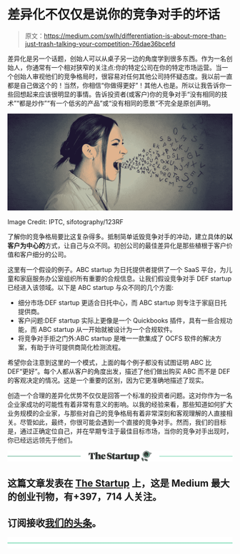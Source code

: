 # 差异化不仅仅是说你的竞争对手的坏话

> 原文：<https://medium.com/swlh/differentiation-is-about-more-than-just-trash-talking-your-competition-76dae36bcefd>

差异化是另一个话题，创始人可以从桌子另一边的角度学到很多东西。作为一名创始人，你通常有一个相对狭窄的关注点:你的特定公司在你的特定市场运营。当一个创始人审视他们的竞争格局时，很容易对任何其他公司持怀疑态度。我以前一直都是自己做这个的！当然，你相信“你做得更好”！其他人也是。所以让我告诉你一些回想起来应该很明显的事情。告诉投资者(或客户)你的竞争对手“没有相同的技术”“都是炒作”“有一个低劣的产品”或“没有相同的愿景”不完全是原创声明。

![](img/8458f8bb7257f12c881cd649bc9991f6.png)

Image Credit: IPTC, sifotography/123RF

了解你的竞争格局要比这复杂得多。抵制简单诋毁竞争对手的冲动，建立具体的**以客户为中心的**方式，让自己与众不同。初创公司的最佳差异化是那些植根于客户价值和客户细分的公司。

这里有一个假设的例子。ABC startup 为日托提供者提供了一个 SaaS 平台，为儿童和家庭服务办公室组织所有重要的合规信息。让我们假设竞争对手 DEF startup 已经进入该领域。以下是 ABC startup 与众不同的几个方面:

*   细分市场:DEF startup 更适合日托中心，而 ABC startup 则专注于家庭日托提供商。
*   客户问题:DEF startup 实际上更像是一个 Quickbooks 插件，具有一些合规功能，而 ABC startup 从一开始就被设计为一个合规软件。
*   将竞争对手拒之门外:ABC startup 是唯一一款集成了 OCFS 软件的解决方案，有助于许可提供商简化检测流程。

希望你会注意到这里的一个模式，上面的每个例子都没有试图证明 ABC 比 DEF“更好”。每个人都从客户的角度出发，描述了他们做出购买 ABC 而不是 DEF 的客观决定的情况。这是一个重要的区别，因为它更准确地描述了现实。

创造一个合理的差异化优势不仅仅是回答一个标准的投资者问题。这对你作为一名企业家成功的可能性有着非常有意义的影响。以我的经验来看，那些知道如何扩大业务规模的企业家，与那些对自己的竞争格局有着非常深刻和客观理解的人直接相关。尽管如此，最终，你很可能会遇到一个直接的竞争对手。然而，我们的目标是，通过正确定位自己，并在早期专注于最佳目标市场，当你的竞争对手出现时，你已经远远领先于他们。

[![](img/308a8d84fb9b2fab43d66c117fcc4bb4.png)](https://medium.com/swlh)

## 这篇文章发表在 [The Startup](https://medium.com/swlh) 上，这是 Medium 最大的创业刊物，有+397，714 人关注。

## 订阅接收[我们的头条](http://growthsupply.com/the-startup-newsletter/)。

[![](img/b0164736ea17a63403e660de5dedf91a.png)](https://medium.com/swlh)